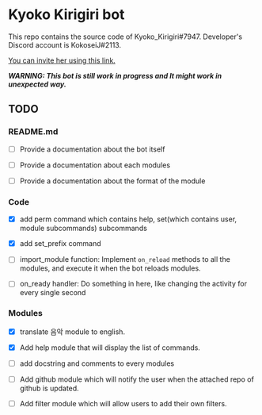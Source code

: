 # Kyoko Kirigiri bot

This repo contains the source code of Kyoko_Kirigiri#7947. Developer's Discord account is KokoseiJ#2113.

[You can invite her using this link.](https://discordapp.com/api/oauth2/authorize?client_id=687805965042712587&scope=bot&permissions=104201280/)

***WARNING: This bot is still work in progress and It might work in unexpected way.***

## TODO


### README.md

 * [ ] Provide a documentation about the bot itself

 * [ ] Provide a documentation about each modules

 * [ ] Provide a documentation about the format of the module

### Code
 
 * [x] add perm command which contains help, set(which contains user, module subcommands) subcommands

 * [x] add set_prefix command

 * [ ] import_module function: Implement `on_reload` methods to all the modules, and execute it when the bot reloads modules.

 * [ ] on_ready handler:  Do something in here, like changing the activity for every single second
 
### Modules
 
 * [x] translate 음악 module to english.
 
 * [x] Add help module that will display the list of commands.
 
 * [ ] add docstring and comments to every modules
 
 * [ ] Add github module which will notify the user when the attached repo of github is updated.

 * [ ] Add filter module which will allow users to add their own filters.
